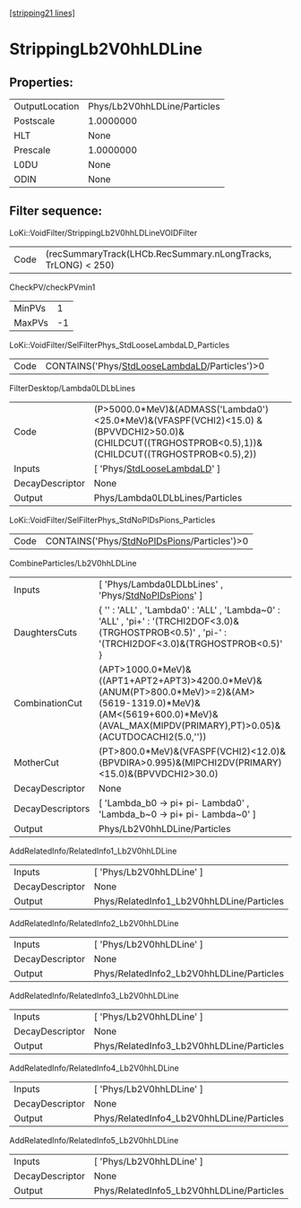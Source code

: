 [[stripping21 lines]](./stripping21-index)

# StrippingLb2V0hhLDLine

## Properties:

|                |                              |
|----------------|------------------------------|
| OutputLocation | Phys/Lb2V0hhLDLine/Particles |
| Postscale      | 1.0000000                    |
| HLT            | None                         |
| Prescale       | 1.0000000                    |
| L0DU           | None                         |
| ODIN           | None                         |

## Filter sequence:

LoKi::VoidFilter/StrippingLb2V0hhLDLineVOIDFilter

|      |                                                               |
|------|---------------------------------------------------------------|
| Code | (recSummaryTrack(LHCb.RecSummary.nLongTracks, TrLONG) \< 250) |

CheckPV/checkPVmin1

|        |     |
|--------|-----|
| MinPVs | 1   |
| MaxPVs | -1  |

LoKi::VoidFilter/SelFilterPhys_StdLooseLambdaLD_Particles

|      |                                                                                                  |
|------|--------------------------------------------------------------------------------------------------|
| Code | CONTAINS('Phys/[StdLooseLambdaLD](./stripping21-commonparticles-stdlooselambdald)/Particles')\>0 |

FilterDesktop/Lambda0LDLbLines

|                 |                                                                                                                                                            |
|-----------------|------------------------------------------------------------------------------------------------------------------------------------------------------------|
| Code            | (P\>5000.0\*MeV)&(ADMASS('Lambda0')\<25.0\*MeV)&(VFASPF(VCHI2)\<15.0) &(BPVVDCHI2\>50.0)&(CHILDCUT((TRGHOSTPROB\<0.5),1))&(CHILDCUT((TRGHOSTPROB\<0.5),2)) |
| Inputs          | [ 'Phys/[StdLooseLambdaLD](./stripping21-commonparticles-stdlooselambdald)' ]                                                                            |
| DecayDescriptor | None                                                                                                                                                       |
| Output          | Phys/Lambda0LDLbLines/Particles                                                                                                                            |

LoKi::VoidFilter/SelFilterPhys_StdNoPIDsPions_Particles

|      |                                                                                              |
|------|----------------------------------------------------------------------------------------------|
| Code | CONTAINS('Phys/[StdNoPIDsPions](./stripping21-commonparticles-stdnopidspions)/Particles')\>0 |

CombineParticles/Lb2V0hhLDLine

|                  |                                                                                                                                                                                           |
|------------------|-------------------------------------------------------------------------------------------------------------------------------------------------------------------------------------------|
| Inputs           | [ 'Phys/Lambda0LDLbLines' , 'Phys/[StdNoPIDsPions](./stripping21-commonparticles-stdnopidspions)' ]                                                                                     |
| DaughtersCuts    | { '' : 'ALL' , 'Lambda0' : 'ALL' , 'Lambda~0' : 'ALL' , 'pi+' : '(TRCHI2DOF\<3.0)&(TRGHOSTPROB\<0.5)' , 'pi-' : '(TRCHI2DOF\<3.0)&(TRGHOSTPROB\<0.5)' }                                   |
| CombinationCut   | (APT\>1000.0\*MeV)&((APT1+APT2+APT3)\>4200.0\*MeV)&(ANUM(PT\>800.0\*MeV)\>=2)&(AM\>(5619-1319.0)\*MeV)&(AM\<(5619+600.0)\*MeV)&(AVAL_MAX(MIPDV(PRIMARY),PT)\>0.05)&(ACUTDOCACHI2(5.0,'')) |
| MotherCut        | (PT\>800.0\*MeV)&(VFASPF(VCHI2)\<12.0)&(BPVDIRA\>0.995)&(MIPCHI2DV(PRIMARY)\<15.0)&(BPVVDCHI2\>30.0)                                                                                      |
| DecayDescriptor  | None                                                                                                                                                                                      |
| DecayDescriptors | [ 'Lambda_b0 -\> pi+ pi- Lambda0' , 'Lambda_b~0 -\> pi+ pi- Lambda~0' ]                                                                                                                 |
| Output           | Phys/Lb2V0hhLDLine/Particles                                                                                                                                                              |

AddRelatedInfo/RelatedInfo1_Lb2V0hhLDLine

|                 |                                           |
|-----------------|-------------------------------------------|
| Inputs          | [ 'Phys/Lb2V0hhLDLine' ]                |
| DecayDescriptor | None                                      |
| Output          | Phys/RelatedInfo1_Lb2V0hhLDLine/Particles |

AddRelatedInfo/RelatedInfo2_Lb2V0hhLDLine

|                 |                                           |
|-----------------|-------------------------------------------|
| Inputs          | [ 'Phys/Lb2V0hhLDLine' ]                |
| DecayDescriptor | None                                      |
| Output          | Phys/RelatedInfo2_Lb2V0hhLDLine/Particles |

AddRelatedInfo/RelatedInfo3_Lb2V0hhLDLine

|                 |                                           |
|-----------------|-------------------------------------------|
| Inputs          | [ 'Phys/Lb2V0hhLDLine' ]                |
| DecayDescriptor | None                                      |
| Output          | Phys/RelatedInfo3_Lb2V0hhLDLine/Particles |

AddRelatedInfo/RelatedInfo4_Lb2V0hhLDLine

|                 |                                           |
|-----------------|-------------------------------------------|
| Inputs          | [ 'Phys/Lb2V0hhLDLine' ]                |
| DecayDescriptor | None                                      |
| Output          | Phys/RelatedInfo4_Lb2V0hhLDLine/Particles |

AddRelatedInfo/RelatedInfo5_Lb2V0hhLDLine

|                 |                                           |
|-----------------|-------------------------------------------|
| Inputs          | [ 'Phys/Lb2V0hhLDLine' ]                |
| DecayDescriptor | None                                      |
| Output          | Phys/RelatedInfo5_Lb2V0hhLDLine/Particles |
